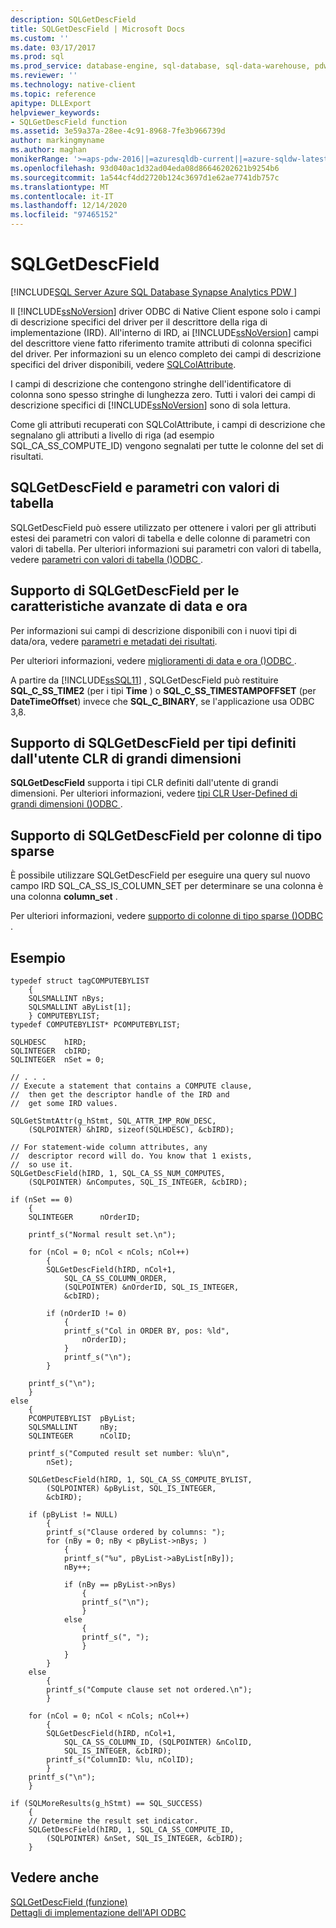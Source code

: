 ```yaml
---
description: SQLGetDescField
title: SQLGetDescField | Microsoft Docs
ms.custom: ''
ms.date: 03/17/2017
ms.prod: sql
ms.prod_service: database-engine, sql-database, sql-data-warehouse, pdw
ms.reviewer: ''
ms.technology: native-client
ms.topic: reference
apitype: DLLExport
helpviewer_keywords:
- SQLGetDescField function
ms.assetid: 3e59a37a-28ee-4c91-8968-7fe3b966739d
author: markingmyname
ms.author: maghan
monikerRange: '>=aps-pdw-2016||=azuresqldb-current||=azure-sqldw-latest||>=sql-server-2016||>=sql-server-linux-2017||=azuresqldb-mi-current'
ms.openlocfilehash: 93d040ac1d32ad04eda08d86646202621b9254b6
ms.sourcegitcommit: 1a544cf4dd2720b124c3697d1e62ae7741db757c
ms.translationtype: MT
ms.contentlocale: it-IT
ms.lasthandoff: 12/14/2020
ms.locfileid: "97465152"
---
```

# <a name="sqlgetdescfield"></a>SQLGetDescField
[!INCLUDE[SQL Server Azure SQL Database Synapse Analytics PDW ](../../includes/applies-to-version/sql-asdb-asdbmi-asa-pdw.md)]

  Il [!INCLUDE[ssNoVersion](../../includes/ssnoversion-md.md)] driver ODBC di Native Client espone solo i campi di descrizione specifici del driver per il descrittore della riga di implementazione (IRD). All'interno di IRD, ai [!INCLUDE[ssNoVersion](../../includes/ssnoversion-md.md)] campi del descrittore viene fatto riferimento tramite attributi di colonna specifici del driver. Per informazioni su un elenco completo dei campi di descrizione specifici del driver disponibili, vedere [SQLColAttribute](../../relational-databases/native-client-odbc-api/sqlcolattribute.md).  
  
 I campi di descrizione che contengono stringhe dell'identificatore di colonna sono spesso stringhe di lunghezza zero. Tutti i valori dei campi di descrizione specifici di [!INCLUDE[ssNoVersion](../../includes/ssnoversion-md.md)] sono di sola lettura.  
  
 Come gli attributi recuperati con SQLColAttribute, i campi di descrizione che segnalano gli attributi a livello di riga (ad esempio SQL_CA_SS_COMPUTE_ID) vengono segnalati per tutte le colonne del set di risultati.  
  
## <a name="sqlgetdescfield-and-table-valued-parameters"></a>SQLGetDescField e parametri con valori di tabella  
 SQLGetDescField può essere utilizzato per ottenere i valori per gli attributi estesi dei parametri con valori di tabella e delle colonne di parametri con valori di tabella. Per ulteriori informazioni sui parametri con valori di tabella, vedere [parametri con valori di tabella &#40;&#41;ODBC ](../../relational-databases/native-client-odbc-table-valued-parameters/table-valued-parameters-odbc.md).  
  
## <a name="sqlgetdescfield-support-for-enhanced-date-and-time-features"></a>Supporto di SQLGetDescField per le caratteristiche avanzate di data e ora  
 Per informazioni sui campi di descrizione disponibili con i nuovi tipi di data/ora, vedere [parametri e metadati dei risultati](../../relational-databases/native-client-odbc-date-time/metadata-parameter-and-result.md).  
  
 Per ulteriori informazioni, vedere [miglioramenti di data e ora &#40;&#41;ODBC ](../../relational-databases/native-client-odbc-date-time/date-and-time-improvements-odbc.md).  
  
 A partire da [!INCLUDE[ssSQL11](../../includes/sssql11-md.md)] , SQLGetDescField può restituire **SQL_C_SS_TIME2** (per i tipi **Time** ) o **SQL_C_SS_TIMESTAMPOFFSET** (per **DateTimeOffset**) invece che **SQL_C_BINARY**, se l'applicazione usa ODBC 3,8.  
  
## <a name="sqlgetdescfield-support-for-large-clr-udts"></a>Supporto di SQLGetDescField per tipi definiti dall'utente CLR di grandi dimensioni  
 **SQLGetDescField** supporta i tipi CLR definiti dall'utente di grandi dimensioni. Per ulteriori informazioni, vedere [tipi CLR User-Defined di grandi dimensioni &#40;&#41;ODBC ](../../relational-databases/native-client/odbc/large-clr-user-defined-types-odbc.md).  
  
## <a name="sqlgetdescfield-support-for-sparse-columns"></a>Supporto di SQLGetDescField per colonne di tipo sparse  
 È possibile utilizzare SQLGetDescField per eseguire una query sul nuovo campo IRD SQL_CA_SS_IS_COLUMN_SET per determinare se una colonna è una colonna **column_set** .  
  
 Per ulteriori informazioni, vedere [supporto di colonne di tipo sparse &#40;&#41;ODBC ](../../relational-databases/native-client/odbc/sparse-columns-support-odbc.md).  
  
## <a name="example"></a>Esempio  
  
```  
typedef struct tagCOMPUTEBYLIST  
    {  
    SQLSMALLINT nBys;  
    SQLSMALLINT aByList[1];  
    } COMPUTEBYLIST;  
typedef COMPUTEBYLIST* PCOMPUTEBYLIST;   
  
SQLHDESC    hIRD;   
SQLINTEGER  cbIRD;   
SQLINTEGER  nSet = 0;   
  
// . . .  
// Execute a statement that contains a COMPUTE clause,  
//  then get the descriptor handle of the IRD and  
//  get some IRD values.  
  
SQLGetStmtAttr(g_hStmt, SQL_ATTR_IMP_ROW_DESC,  
    (SQLPOINTER) &hIRD, sizeof(SQLHDESC), &cbIRD);  
  
// For statement-wide column attributes, any  
//  descriptor record will do. You know that 1 exists,  
//  so use it.  
SQLGetDescField(hIRD, 1, SQL_CA_SS_NUM_COMPUTES,  
    (SQLPOINTER) &nComputes, SQL_IS_INTEGER, &cbIRD);  
  
if (nSet == 0)  
    {  
    SQLINTEGER      nOrderID;  
  
    printf_s("Normal result set.\n");  
  
    for (nCol = 0; nCol < nCols; nCol++)  
        {  
        SQLGetDescField(hIRD, nCol+1,  
            SQL_CA_SS_COLUMN_ORDER,  
            (SQLPOINTER) &nOrderID, SQL_IS_INTEGER,  
            &cbIRD);  
  
        if (nOrderID != 0)  
            {  
            printf_s("Col in ORDER BY, pos: %ld",  
                nOrderID);  
            }  
            printf_s("\n");  
        }  
  
    printf_s("\n");  
    }  
else  
    {  
    PCOMPUTEBYLIST  pByList;  
    SQLSMALLINT     nBy;  
    SQLINTEGER      nColID;  
  
    printf_s("Computed result set number: %lu\n",  
        nSet);  
  
    SQLGetDescField(hIRD, 1, SQL_CA_SS_COMPUTE_BYLIST,  
        (SQLPOINTER) &pByList, SQL_IS_INTEGER,  
        &cbIRD);  
  
    if (pByList != NULL)  
        {  
        printf_s("Clause ordered by columns: ");  
        for (nBy = 0; nBy < pByList->nBys; )  
            {  
            printf_s("%u", pByList->aByList[nBy]);  
            nBy++;  
  
            if (nBy == pByList->nBys)  
                {  
                printf_s("\n");  
                }  
            else  
                {  
                printf_s(", ");  
                }  
            }  
        }  
    else  
        {  
        printf_s("Compute clause set not ordered.\n");  
        }  
  
    for (nCol = 0; nCol < nCols; nCol++)  
        {  
        SQLGetDescField(hIRD, nCol+1,  
            SQL_CA_SS_COLUMN_ID, (SQLPOINTER) &nColID,  
            SQL_IS_INTEGER, &cbIRD);  
        printf_s("ColumnID: %lu, nColID);  
        }  
    printf_s("\n");  
    }  
  
if (SQLMoreResults(g_hStmt) == SQL_SUCCESS)  
    {  
    // Determine the result set indicator.  
    SQLGetDescField(hIRD, 1, SQL_CA_SS_COMPUTE_ID,  
        (SQLPOINTER) &nSet, SQL_IS_INTEGER, &cbIRD);  
    }  
```  
  
## <a name="see-also"></a>Vedere anche  
 [SQLGetDescField (funzione)](../../odbc/reference/syntax/sqlgetdescfield-function.md)   
 [Dettagli di implementazione dell'API ODBC](../../relational-databases/native-client-odbc-api/odbc-api-implementation-details.md)  
  

